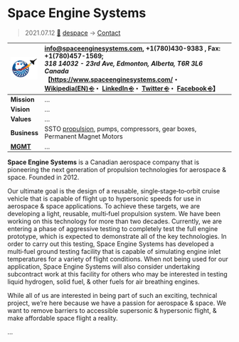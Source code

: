 # Space Engine Systems
> 2021.07.12 [🚀](../index/index.md) [despace](index.md) → [Contact](contact.md)

|[![](f/con/s/space_engine_systems_logo1_thumb.png)](f/con/s/space_engine_systems_logo1.png)|<info@spaceenginesystems.com>, +1(780)430-9383 , Fax: +1(780)457-1569;<br> *318 14032 - 23rd Ave, Edmonton, Alberta, T6R 3L6 Canada*<br> 【<https://www.spaceenginesystems.com/>・ [Wikipedia(EN) ⎆](https://en.wikipedia.org/wiki/Space_Engine_Systems)・ [LinkedIn ⎆](https://www.linkedin.com/company/space-engine-systems)・ [Twitter ⎆](https://twitter.com/SpaceEngSystem)・ [Facebook ⎆](https://www.facebook.com/spaceenginesystems)】|
|:--|:--|
|**Mission**|…|
|**Vision**|…|
|**Values**|…|
|**Business**|SSTO [propulsion](PS.MD), pumps, compressors, gear boxes, Permanent Magnet Motors|
|**[MGMT](mgmt.md)**|…|

**Space Engine Systems** is a Canadian aerospace company that is pioneering the next generation of propulsion technologies for aerospace & space. Founded in 2012.

Our ultimate goal is the design of a reusable, single‑stage‑to‑orbit cruise vehicle that is capable of flight up to hypersonic speeds for use in aerospace & space applications. To achieve these targets, we are developing a light, reusable, multi‑fuel propulsion system. We have been working on this technology for more than two decades. Currently, we are entering a phase of aggressive testing to completely test the full engine prototype, which is expected to demonstrate all of the key technologies. In order to carry out this testing, Space Engine Systems has developed a multi‑fuel ground testing facility that is capable of simulating engine inlet temperatures for a variety of flight conditions. When not being used for our application, Space Engine Systems will also consider undertaking subcontract work at this facility for others who may be interested in testing liquid hydrogen, solid fuel, & other fuels for air breathing engines.

While all of us are interested in being part of such an exciting, technical project, we’re here because we have a passion for aerospace & space. We want to remove barriers to accessible supersonic & hypersonic flight, & make affordable space flight a reality.

<p style="page-break-after:always"> </p>

…
